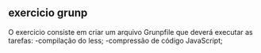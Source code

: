 ## exercicio grunp
O exercicio consiste em criar um arquivo Grunpfile que deverá executar as tarefas:
  -compilação do less;
  -compressão de código JavaScript;
